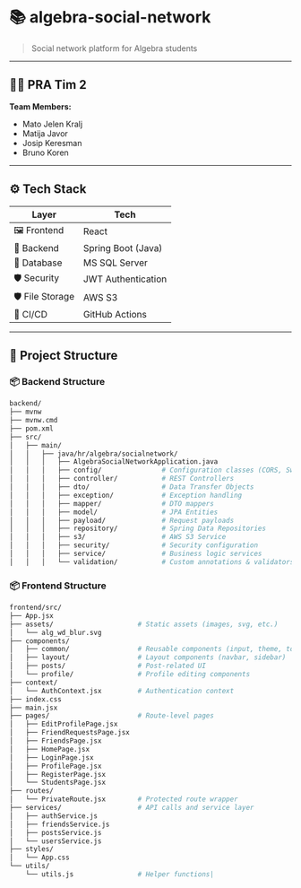 # 📚 algebra-social-network

> Social network platform for Algebra students 

---

## 👨‍💻 PRA Tim 2

**Team Members:**
- Mato Jelen Kralj
- Matija Javor
- Josip Keresman
- Bruno Koren

---

## ⚙️ Tech Stack

| Layer         | Tech                     |
|---------------|--------------------------|
| 🖼 Frontend    | React                    |
| 🚀 Backend     | Spring Boot (Java)       |
| 🐘 Database    | MS SQL Server            |
| 🛡 Security    | JWT Authentication       |
| 🛡 File Storage| AWS S3                   |
| 🔁 CI/CD       | GitHub Actions           |

---

## 📂 Project Structure

### 📦 Backend Structure

```bash
backend/
├── mvnw
├── mvnw.cmd
├── pom.xml
├── src/
│   ├── main/
│   │   ├── java/hr/algebra/socialnetwork/
│   │   │   ├── AlgebraSocialNetworkApplication.java
│   │   │   ├── config/               # Configuration classes (CORS, Swagger, AWS, etc.)
│   │   │   ├── controller/           # REST Controllers
│   │   │   ├── dto/                  # Data Transfer Objects
│   │   │   ├── exception/            # Exception handling
│   │   │   ├── mapper/               # DTO mappers
│   │   │   ├── model/                # JPA Entities
│   │   │   ├── payload/              # Request payloads
│   │   │   ├── repository/           # Spring Data Repositories
│   │   │   ├── s3/                   # AWS S3 Service
│   │   │   ├── security/             # Security configuration
│   │   │   ├── service/              # Business logic services
│   │   │   └── validation/           # Custom annotations & validators

```

### 📦 Frontend Structure

```bash
frontend/src/
├── App.jsx
├── assets/                     # Static assets (images, svg, etc.)
│   └── alg_wd_blur.svg
├── components/
│   ├── common/                 # Reusable components (input, theme, toaster)
│   ├── layout/                 # Layout components (navbar, sidebar)
│   ├── posts/                  # Post-related UI
│   └── profile/                # Profile editing components
├── context/
│   └── AuthContext.jsx         # Authentication context
├── index.css
├── main.jsx
├── pages/                      # Route-level pages
│   ├── EditProfilePage.jsx
│   ├── FriendRequestsPage.jsx
│   ├── FriendsPage.jsx
│   ├── HomePage.jsx
│   ├── LoginPage.jsx
│   ├── ProfilePage.jsx
│   ├── RegisterPage.jsx
│   └── StudentsPage.jsx
├── routes/
│   └── PrivateRoute.jsx        # Protected route wrapper
├── services/                   # API calls and service layer
│   ├── authService.js
│   ├── friendsService.js
│   ├── postsService.js
│   └── usersService.js
├── styles/
│   └── App.css
└── utils/
    └── utils.js                # Helper functions|
```
